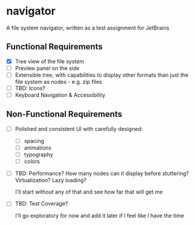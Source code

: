 # navigator
A file system navigator, written as a test assignment for JetBrains

## Functional Requirements
- [x] Tree view of the file system
- [ ] Preview panel on the side
- [ ] Extensible tree, with capabilities to display other formats than just the file system as nodes - e.g. zip files
- [ ] TBD: Icons?
- [ ] Keyboard Navigation & Accessibility

## Non-Functional Requirements
- [ ] Polished and consistent UI with carefully designed:
    - [ ] spacing
    - [ ] animations
    - [ ] typography
    - [ ] colors
- [ ] TBD: Performance? How many nodes can it display before stuttering? Virtualization? Lazy loading?
  
  I'll start without any of that and see how far that will get me
- [ ] TBD: Test Coverage?
  
  I'll go exploratory for now and add it later if I feel like I have the time
